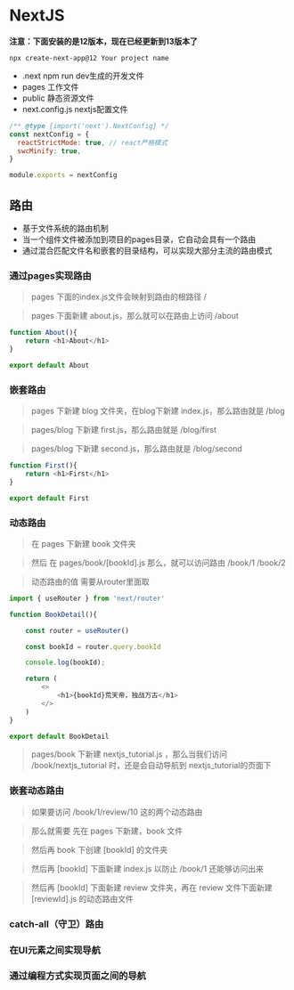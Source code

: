 # NextJS

**注意：下面安装的是12版本，现在已经更新到13版本了**

```shell
npx create-next-app@12 Your project name
```

- .next npm run dev生成的开发文件
- pages 工作文件
- public 静态资源文件
- next.config.js nextjs配置文件

```js
/** @type {import('next').NextConfig} */
const nextConfig = {
  reactStrictMode: true, // react严格模式
  swcMinify: true,
}

module.exports = nextConfig

```

## 路由

- 基于文件系统的路由机制
- 当一个组件文件被添加到项目的pages目录，它自动会具有一个路由
- 通过混合匹配文件名和嵌套的目录结构，可以实现大部分主流的路由模式

### 通过pages实现路由

> pages 下面的index.js文件会映射到路由的根路径 /

> pages 下面新建 about.js，那么就可以在路由上访问 /about
```js
function About(){
    return <h1>About</h1>
}

export default About
```

### 嵌套路由

> pages 下新建 blog 文件夹，在blog下新建 index.js，那么路由就是 /blog

> pages/blog 下新建 first.js，那么路由就是 /blog/first

> pages/blog 下新建 second.js，那么路由就是 /blog/second

```js
function First(){
    return <h1>First</h1>
}

export default First
```

### 动态路由

> 在 pages 下新建 book 文件夹

> 然后 在 pages/book/[bookId].js 那么，就可以访问路由  /book/1  /book/2

> 动态路由的值 需要从router里面取

```js
import { useRouter } from 'next/router'

function BookDetail(){

    const router = useRouter()

    const bookId = router.query.bookId

    console.log(bookId);

    return (
        <>
            <h1>{bookId}荒天帝，独战万古</h1>
        </>
    )
}

export default BookDetail
```

> pages/book 下新建 nextjs_tutorial.js ，那么当我们访问  /book/nextjs_tutorial 时，还是会自动导航到 nextjs_tutorial的页面下

### 嵌套动态路由

> 如果要访问  /book/1/review/10 这的两个动态路由

> 那么就需要 先在 pages 下新建，book 文件

> 然后再 book 下创建 [bookId] 的文件夹

> 然后再 [bookId] 下面新建 index.js 以防止  /book/1 还能够访问出来

> 然后再 [bookId] 下面新建 review 文件夹，再在 review 文件下面新建 [reviewId].js 的动态路由文件



### catch-all（守卫）路由

### 在UI元素之间实现导航

### 通过编程方式实现页面之间的导航

